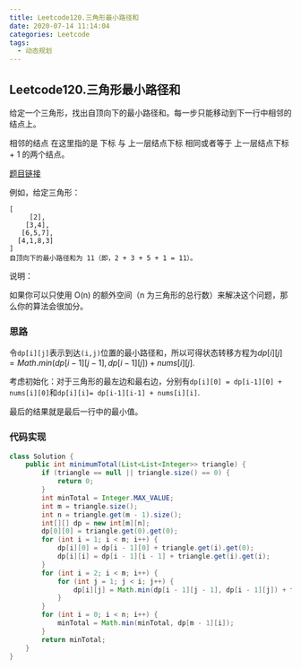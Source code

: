 ```yaml
---
title: Leetcode120.三角形最小路径和
date: 2020-07-14 11:14:04
categories: Leetcode
tags:
  - 动态规划
---
```


##  Leetcode120.三角形最小路径和

给定一个三角形，找出自顶向下的最小路径和。每一步只能移动到下一行中相邻的结点上。

相邻的结点 在这里指的是 下标 与 上一层结点下标 相同或者等于 上一层结点下标 + 1 的两个结点。

 [题目链接](https://leetcode-cn.com/problems/triangle)

<!--more-->

例如，给定三角形：

```
[
     [2],
    [3,4],
   [6,5,7],
  [4,1,8,3]
]
自顶向下的最小路径和为 11（即，2 + 3 + 5 + 1 = 11）。
```

说明：

如果你可以只使用 O(n) 的额外空间（n 为三角形的总行数）来解决这个问题，那么你的算法会很加分。



### 思路

令`dp[i][j]`表示到达`(i,j)`位置的最小路径和，所以可得状态转移方程为$dp[i][j] = Math.min(dp[i-1][j-1],dp[i-1][j])+nums[i][j]$.

考虑初始化：对于三角形的最左边和最右边，分别有`dp[i][0] = dp[i-1][0] + nums[i][0]`和`dp[i][i]= dp[i-1][i-1] + nums[i][i]`.

最后的结果就是最后一行中的最小值。



### 代码实现

```java
class Solution {
    public int minimumTotal(List<List<Integer>> triangle) {
        if (triangle == null || triangle.size() == 0) {
            return 0;
        }
        int minTotal = Integer.MAX_VALUE;
        int m = triangle.size();
        int n = triangle.get(m - 1).size();
        int[][] dp = new int[m][n];
        dp[0][0] = triangle.get(0).get(0);
        for (int i = 1; i < m; i++) {
            dp[i][0] = dp[i - 1][0] + triangle.get(i).get(0);
            dp[i][i] = dp[i - 1][i - 1] + triangle.get(i).get(i);
        }
        for (int i = 2; i < m; i++) {
            for (int j = 1; j < i; j++) {
                dp[i][j] = Math.min(dp[i - 1][j - 1], dp[i - 1][j]) + triangle.get(i).get(j);
            }
        }
        for (int i = 0; i < n; i++) {
            minTotal = Math.min(minTotal, dp[m - 1][i]);
        }
        return minTotal;
    }
}
```



